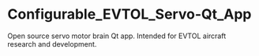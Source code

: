 # Configurable_EVTOL_Servo-Qt_App

Open source servo motor brain Qt app. Intended for EVTOL aircraft research and development.